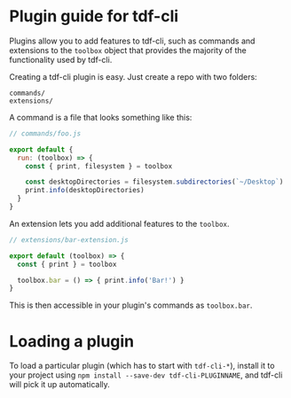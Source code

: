 # Plugin guide for tdf-cli

Plugins allow you to add features to tdf-cli, such as commands and
extensions to the `toolbox` object that provides the majority of the functionality
used by tdf-cli.

Creating a tdf-cli plugin is easy. Just create a repo with two folders:

```
commands/
extensions/
```

A command is a file that looks something like this:

```js
// commands/foo.js

export default {
  run: (toolbox) => {
    const { print, filesystem } = toolbox

    const desktopDirectories = filesystem.subdirectories(`~/Desktop`)
    print.info(desktopDirectories)
  }
}
```

An extension lets you add additional features to the `toolbox`.

```js
// extensions/bar-extension.js

export default (toolbox) => {
  const { print } = toolbox

  toolbox.bar = () => { print.info('Bar!') }
}
```

This is then accessible in your plugin's commands as `toolbox.bar`.

# Loading a plugin

To load a particular plugin (which has to start with `tdf-cli-*`),
install it to your project using `npm install --save-dev tdf-cli-PLUGINNAME`,
and tdf-cli will pick it up automatically.
